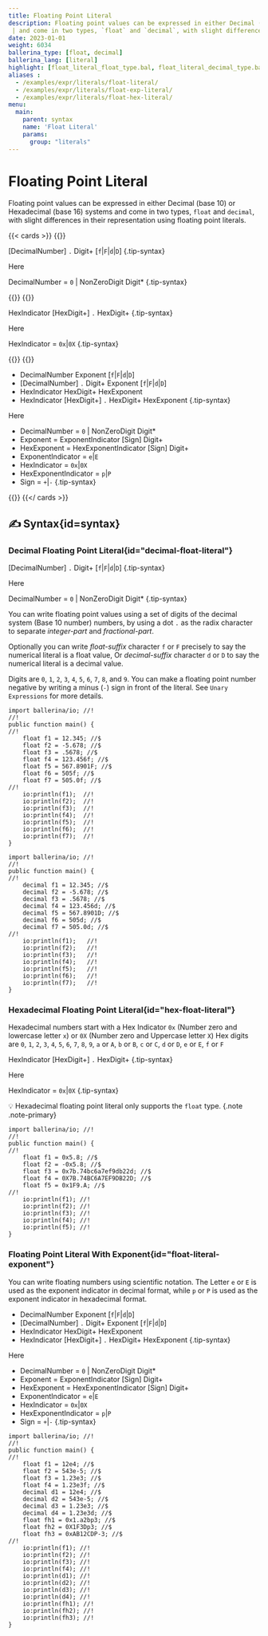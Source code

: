 ```yaml
---
title: Floating Point Literal
description: Floating point values can be expressed in either Decimal (base 10) or Hexadecimal (base 16) systems
 | and come in two types, `float` and `decimal`, with slight differences in their representation using floating point literals.
date: 2023-01-01
weight: 6034
ballerina_type: [float, decimal]
ballerina_lang: [literal]
highlight: [float_literal_float_type.bal, float_literal_decimal_type.bal, ]
aliases : 
  - /examples/expr/literals/float-literal/
  - /examples/expr/literals/float-exp-literal/
  - /examples/expr/literals/float-hex-literal/
menu:
  main:
    parent: syntax
    name: 'Float Literal'
    params:
      group: "literals"
---
```


# Floating Point Literal

Floating point values can be expressed in either Decimal (base 10) or Hexadecimal (base 16) systems
and come in two types, `float` and `decimal`, with slight differences in their representation using floating point literals.

{{< cards >}}
{{<card header="✍ Syntax" title="Decimal Literal" url="#decimal-float-literal">}}

[DecimalNumber] `.` Digit+ [`f`|`F`|`d`|`D`]
{.tip-syntax}

Here

DecimalNumber = `0` | NonZeroDigit Digit*
{.tip-syntax}

{{</card>}}
{{<card header="✍ Syntax" title="Hexadecimal Literal" url="#hex-float-literal">}}

HexIndicator [HexDigit+] `.` HexDigit+
{.tip-syntax}

Here

HexIndicator = `0x`|`0X`
{.tip-syntax}

{{</card>}}
{{<card header="✍ Syntax" title="Floating Point Literal With Exponent" url="#float-literal-exponent">}}

* DecimalNumber Exponent [`f`|`F`|`d`|`D`]
* [DecimalNumber] `.` Digit+ Exponent [`f`|`F`|`d`|`D`]
* HexIndicator HexDigit+ HexExponent
* HexIndicator [HexDigit+] `.` HexDigit+ HexExponent
{.tip-syntax}

Here

* DecimalNumber = `0` | NonZeroDigit Digit*
* Exponent = ExponentIndicator [Sign] Digit+
* HexExponent = HexExponentIndicator [Sign] Digit+
* ExponentIndicator = `e`|`E`
* HexIndicator = `0x`|`0X`
* HexExponentIndicator = `p`|`P`
* Sign = `+`|`-`
{.tip-syntax}

{{</card>}}
{{</ cards >}}

## ✍ Syntax{id=syntax}

### Decimal Floating Point Literal{id="decimal-float-literal"}

[DecimalNumber] `.` Digit+ [`f`|`F`|`d`|`D`]
{.tip-syntax}

Here

DecimalNumber = `0` | NonZeroDigit Digit*
{.tip-syntax}

You can write floating point values using a set of digits of the decimal system (Base 10 number) numbers, 
by using a dot `.` as the radix character to separate *integer-part* and *fractional-part*.

Optionally you can write *float-suffix* character `f` or `F` precisely to say the numerical literal is a float
value, Or *decimal-suffix* character `d` or `D` to say the numerical literal is a decimal value.

Digits are `0`, `1`, `2`, `3`, `4`, `5`, `6`, `7`, `8`, and `9`. You can make a floating point number negative by
writing a minus (`-`) sign in front of the literal. See `Unary Expressions` for more details.

```ballerina {filename="float_literal_float_type.bal" lines="5-11" result="output" title="Floating point literal with the float type"}
import ballerina/io; //!
//!
public function main() {
//!
    float f1 = 12.345; //$
    float f2 = -5.678; //$
    float f3 = .5678; //$
    float f4 = 123.456f; //$
    float f5 = 567.8901F; //$
    float f6 = 505f; //$
    float f7 = 505.0f; //$
//!
    io:println(f1);  //!
    io:println(f2);  //!
    io:println(f3);  //!
    io:println(f4);  //!
    io:println(f5);  //!
    io:println(f6);  //!
    io:println(f7);  //!
}
```


```ballerina {filename="float_literal_decimal_type.bal" lines="5-11" result="output" title="Floating point literal with the decimal type"}
import ballerina/io; //!
//!
public function main() {
//!
    decimal f1 = 12.345; //$
    decimal f2 = -5.678; //$
    decimal f3 = .5678; //$
    decimal f4 = 123.456d; //$
    decimal f5 = 567.8901D; //$
    decimal f6 = 505d; //$
    decimal f7 = 505.0d; //$
//!
    io:println(f1);   //!
    io:println(f2);   //!
    io:println(f3);   //!
    io:println(f4);   //!
    io:println(f5);   //!
    io:println(f6);   //!
    io:println(f7);   //!
}
```

### Hexadecimal Floating Point Literal{id="hex-float-literal"}

Hexadecimal numbers start with a Hex Indicator `0x` (Number zero and lowercase letter `x`) or `0X`
(Number zero and Uppercase letter `X`) Hex digits are `0`, `1`, `2`, `3`, `4`, `5`, `6`, `7`, `8`, 
`9`, `a` or `A`, `b` or `B`, `c` or `C`, `d` or `D`, `e` or `E`, `f` or `F`

HexIndicator [HexDigit+] `.` HexDigit+
{.tip-syntax}

Here

HexIndicator = `0x`|`0X`
{.tip-syntax}

💡 Hexadecimal floating point literal only supports the `float` type.
{.note .note-primary}

```ballerina {filename="float_literal_hex.bal" lines="5-9" result="output" title="Hexadecimal floating point literal"}
import ballerina/io; //!
//!
public function main() {
//!
    float f1 = 0x5.8; //$
    float f2 = -0x5.8; //$
    float f3 = 0x7b.74bc6a7ef9db22d; //$
    float f4 = 0X7B.74BC6A7EF9DB22D; //$
    float f5 = 0x1F9.A; //$
//!
    io:println(f1); //!
    io:println(f2); //!
    io:println(f3); //!
    io:println(f4); //!
    io:println(f5); //!
}
```

### Floating Point Literal With Exponent{id="float-literal-exponent"}

You can write floating numbers using scientific notation. The Letter `e` or `E` is used as the exponent indicator in decimal format,
while `p` or `P` is used as the exponent indicator in hexadecimal format.

* DecimalNumber Exponent [`f`|`F`|`d`|`D`]
* [DecimalNumber] `.` Digit+ Exponent [`f`|`F`|`d`|`D`]
* HexIndicator HexDigit+ HexExponent
* HexIndicator [HexDigit+] `.` HexDigit+ HexExponent
{.tip-syntax}

Here

* DecimalNumber = `0` | NonZeroDigit Digit*
* Exponent = ExponentIndicator [Sign] Digit+
* HexExponent = HexExponentIndicator [Sign] Digit+
* ExponentIndicator = `e`|`E`
* HexIndicator = `0x`|`0X`
* HexExponentIndicator = `p`|`P`
* Sign = `+`|`-`
{.tip-syntax}

```ballerina {filename="float_literal_exponent.bal" lines="5-15" result="output" title="Floating point literal with the exponent"}
import ballerina/io; //!
//!
public function main() {
//!
    float f1 = 12e4; //$
    float f2 = 543e-5; //$
    float f3 = 1.23e3; //$
    float f4 = 1.23e3f; //$
    decimal d1 = 12e4; //$
    decimal d2 = 543e-5; //$
    decimal d3 = 1.23e3; //$
    decimal d4 = 1.23e3d; //$
    float fh1 = 0x1.a2bp3; //$
    float fh2 = 0X1F3Dp3; //$
    float fh3 = 0xAB12CDP-3; //$
//!
    io:println(f1); //!
    io:println(f2); //!
    io:println(f3); //!
    io:println(f4); //!
    io:println(d1); //!
    io:println(d2); //!
    io:println(d3); //!
    io:println(d4); //!
    io:println(fh1); //!
    io:println(fh2); //!
    io:println(fh3); //!
}
```